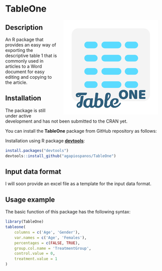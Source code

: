 TableOne
================

<img src="man/figures/tableone-logo.png" width=300 align="right" style="margin-left:20px; margin-right: 20px;"/>

Description
-----------

An R package that provides an easy way of exporting the descriptive table 1 that is commonly used in articles to a Word document for easy editing and copying to the article.

Installation
------------

The package is still under active development and has not been submitted to the CRAN yet.

You can install the **TableOne** package from GitHub repository as follows:

Installation using R package **[devtools](https://cran.r-project.org/package=devtools)**:

``` r
install.packages("devtools")
devtools::install_github("agapiospanos/TableOne")
```

Input data format
-----------------

I will soon provide an excel file as a template for the input data format.

Usage example
-------------

The basic function of this package has the following syntax:

``` r
library(TableOne)
tableone(
    columns = c('Age', 'Gender'), 
    var.names = c('Age', 'Females'), 
    percentages = c(FALSE, TRUE), 
    group.col.name = 'TreatmentGroup', 
    control.value = 0, 
    treatment.value = 1
)
```
